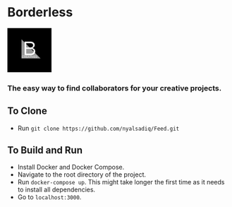 # Borderless
<img src="https://github.com/nyalsadiq/borderless_react/blob/master/logo.png" alt="logo" width="100"/>

### The easy way to find collaborators for your creative projects.

## To Clone
* Run `git clone https://github.com/nyalsadiq/Feed.git`

## To Build and Run
* Install Docker and Docker Compose.
* Navigate to the root directory of the project.
* Run `docker-compose up`. This might take longer the first time as it needs to install all dependencies.
* Go to `localhost:3000`.
